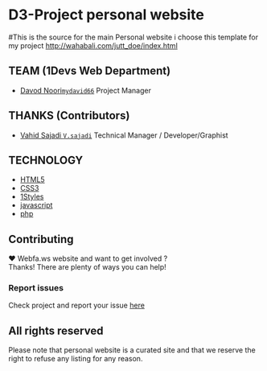 # D3-Project  personal website
#This is the source for the main Personal website
i choose this template for my project
http://wahabali.com/jutt_doe/index.html

## TEAM (1Devs Web Department)
* [Davod Noori`mydavid66`](https://github.com/mydavid66) Project Manager

## THANKS (Contributors)
* [Vahid Sajadi `V.sajadi`](https://github.com/v.sajadi) Technical Manager / Developer/Graphist

## TECHNOLOGY
* [HTML5](http://ali.md/wiki/html5)
* [CSS3](http://ali.md/css3ref)
* [1Styles](http://ali.md/1styles)
* [javascript](http://ali.md/javascript)
* [php](http://ali.md/php)




## Contributing
♥ Webfa.ws website and want to get involved ?  
Thanks! There are plenty of ways you can help!  

### Report issues
Check project and report your issue [here](https://github.com/D3-project)    


## All rights reserved ###
Please note that  personal website  is a curated site and that we reserve the right to refuse any listing for any reason.  
  


